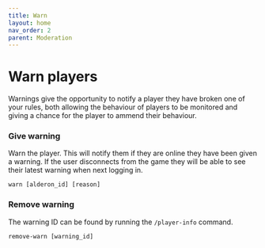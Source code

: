 ```yaml
---
title: Warn
layout: home
nav_order: 2
parent: Moderation
---
```


# Warn players

Warnings give the opportunity to notify a player they have broken one of your rules, both allowing the behaviour of players to be monitored and giving a chance for the player to ammend their behaviour.

### Give warning
Warn the player. This will notify them if they are online they have been given a warning. If the user disconnects from the game they will be able to see their latest warning when next logging in.
```
warn [alderon_id] [reason] 
```

### Remove warning
The warning ID can be found by running the `/player-info` command.
```
remove-warn [warning_id]
```
